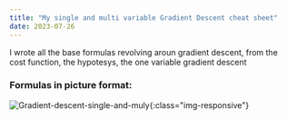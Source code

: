 ```yaml
---
title: "My single and multi variable Gradient Descent cheat sheet"
date: 2023-07-26
---
```


I wrote all the base formulas revolving aroun gradient descent, from the cost function, the hypotesys, the one variable gradient descent


### Formulas in picture format:

![Gradient-descent-single-and-muly](https://drive.google.com/file/d/1zrfyWpaw5i4jy9neh5NxubgyV-sE_DgE/view?usp=share_link){:class="img-responsive"}

